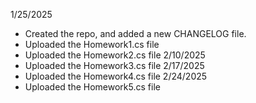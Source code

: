 1/25/2025 
- Created the repo, and added a new CHANGELOG file.
- Uploaded the Homework1.cs file
- Uploaded the Homework2.cs file
2/10/2025
- Uploaded the Homework3.cs file
2/17/2025
- Uploaded the Homework4.cs file
2/24/2025
- Uploaded the Homework5.cs file
